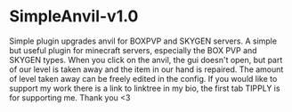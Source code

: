 # SimpleAnvil-v1.0
Simple plugin upgrades anvil for BOXPVP and SKYGEN servers.
A simple but useful plugin for minecraft servers, especially the BOX PVP and SKYGEN types. 
When you click on the anvil, the gui doesn't open, but part of our level is taken away and the item in our hand is repaired. 
The amount of level taken away can be freely edited in the config. 
If you would like to support my work there is a link to linktree in my bio, the first tab TIPPLY is for supporting me. Thank you <3
